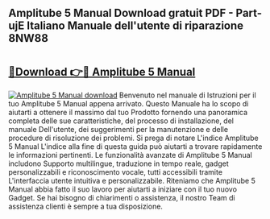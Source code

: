 ## Amplitube 5 Manual Download gratuit PDF - Part-ujE Italiano Manuale dell'utente di riparazione 8NW88

# <h2><a href="http://dfbp1np.blite.top/?on=Amplitube+5+Manual">🔗Download 👉🔴 Amplitube 5 Manual</a></h2>

[![Amplitube 5 Manual download](https://i.imgur.com/lujVjoI.png)](http://dfbp1np.blite.top/?on=Amplitube+5+Manual)
Benvenuto nel manuale di Istruzioni per il tuo Amplitube 5 Manual appena arrivato. Questo Manuale ha lo scopo di aiutarti a ottenere il massimo dal tuo Prodotto fornendo una panoramica completa delle sue caratteristiche, del processo di installazione, del manuale Dell'utente, dei suggerimenti per la manutenzione e delle procedure di risoluzione dei problemi. Si prega di notare L'indice Amplitube 5 Manual L'indice alla fine di questa guida può aiutarti a trovare rapidamente le informazioni pertinenti. Le funzionalità avanzate di Amplitube 5 Manual includono Supporto multilingue, traduzione in tempo reale, gadget personalizzabili e riconoscimento vocale, tutti accessibili tramite L'interfaccia utente intuitiva e personalizzabile. Riteniamo che Amplitube 5 Manual abbia fatto il suo lavoro per aiutarti a iniziare con il tuo nuovo Gadget. Se hai bisogno di chiarimenti o assistenza, il nostro Team di assistenza clienti è sempre a tua disposizione.
